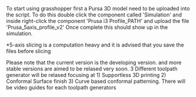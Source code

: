 To start using grasshopper first a Pursa 3D model need to be uploaded into the script.
To do this double click the component called 'Simulation' and inside right-click the component 'Prusa i3 Profile_PATH' and upload the file 'Prusa_5axis_profile_v2' 
Once complete this should show up in the simulation.

*5-axis slicing is a computation heavy and it is advised that you save the files before slicing

Please note that the current version is the developing version. and more stable versions are aimed to be relased very soon.
3 Different toolpath generator will be relased focusing at 1) Supportless 3D printing 2) Conformal Surface finish 3) Curve based conformal patterning.
There will be video guides for each toolpath generators
